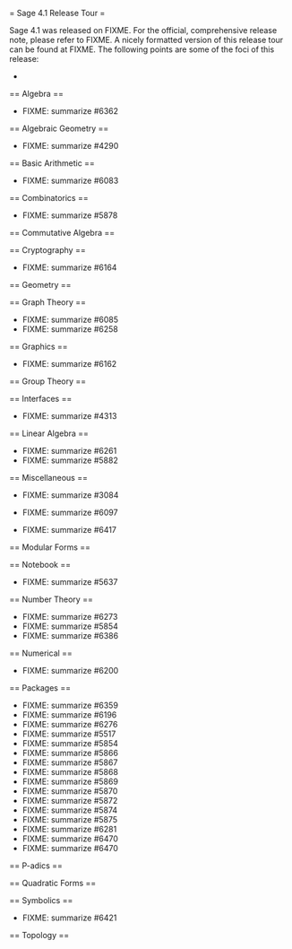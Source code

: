 = Sage 4.1 Release Tour =

Sage 4.1 was released on FIXME. For the official, comprehensive release note, please refer to FIXME. A nicely formatted version of this release tour can be found at FIXME. The following points are some of the foci of this release:

 * 


== Algebra ==


 * FIXME: summarize #6362


== Algebraic Geometry ==


 * FIXME: summarize #4290


== Basic Arithmetic ==


 * FIXME: summarize #6083


== Combinatorics ==


 * FIXME: summarize #5878


== Commutative Algebra ==


== Cryptography ==


 * FIXME: summarize #6164


== Geometry ==


== Graph Theory ==


 * FIXME: summarize #6085
 * FIXME: summarize #6258


== Graphics ==


 * FIXME: summarize #6162


== Group Theory ==


== Interfaces ==


 * FIXME: summarize #4313


== Linear Algebra ==


 * FIXME: summarize #6261
 * FIXME: summarize #5882


== Miscellaneous ==


 * FIXME: summarize #3084

 * FIXME: summarize #6097

 * FIXME: summarize #6417


== Modular Forms ==


== Notebook ==


 * FIXME: summarize #5637


== Number Theory ==


 * FIXME: summarize #6273
 * FIXME: summarize #5854
 * FIXME: summarize #6386


== Numerical ==


 * FIXME: summarize #6200


== Packages ==


 * FIXME: summarize #6359
 * FIXME: summarize #6196
 * FIXME: summarize #6276
 * FIXME: summarize #5517
 * FIXME: summarize #5854
 * FIXME: summarize #5866
 * FIXME: summarize #5867
 * FIXME: summarize #5868
 * FIXME: summarize #5869
 * FIXME: summarize #5870
 * FIXME: summarize #5872
 * FIXME: summarize #5874
 * FIXME: summarize #5875
 * FIXME: summarize #6281
 * FIXME: summarize #6470
 * FIXME: summarize #6470


== P-adics ==


== Quadratic Forms ==


== Symbolics ==


 * FIXME: summarize #6421


== Topology ==
